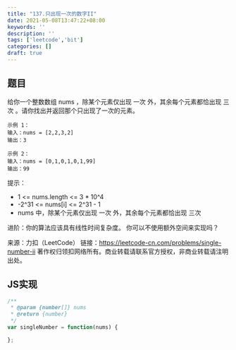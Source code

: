 ```yaml
---
title: "137.只出现一次的数字II"
date: 2021-05-08T13:47:22+08:00
keywords: ''
description: ''
tags: ['leetcode','bit']
categories: []
draft: true
---
```


## 题目

给你一个整数数组 nums ，除某个元素仅出现 一次 外，其余每个元素都恰出现 三次 。请你找出并返回那个只出现了一次的元素。

```
示例 1：
输入：nums = [2,2,3,2]
输出：3

示例 2：
输入：nums = [0,1,0,1,0,1,99]
输出：99
```

提示：

- 1 <= nums.length <= 3 * 10^4
- -2^31 <= nums[i] <= 2^31 - 1
- nums 中，除某个元素仅出现 一次 外，其余每个元素都恰出现 三次
 

进阶：你的算法应该具有线性时间复杂度。 你可以不使用额外空间来实现吗？

来源：力扣（LeetCode）
链接：https://leetcode-cn.com/problems/single-number-ii
著作权归领扣网络所有。商业转载请联系官方授权，非商业转载请注明出处。


## JS实现

```javascript
/**
 * @param {number[]} nums
 * @return {number}
 */
var singleNumber = function(nums) {

};
```
